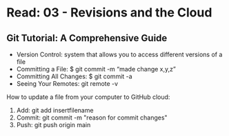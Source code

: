 # Read: 03 - Revisions and the Cloud

## Git Tutorial: A Comprehensive Guide

- Version Control: system that allows you to access different versions of a file
- Committing a File: $ git commit -m “made change x,y,z”
- Committing All Changes: $ git commit -a
- Seeing Your Remotes: git remote -v

How to update a file from your computer to GitHub cloud:

1. Add: git add insertfilename 
2. Commit: git commit -m "reason for commit changes"
3. Push: git push origin main